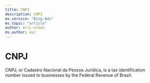 ```yaml
---
title: CNPJ
description: CNPJ
ms.service: "Bing-Ads"
ms.topic: "article"
author: eric-urban
ms.author: eur
---
```


# CNPJ

CNPJ, or Cadastro Nacional da Pessoa Jurídica, is a tax identification number issued to businesses by the Federal Revenue of Brazil.


